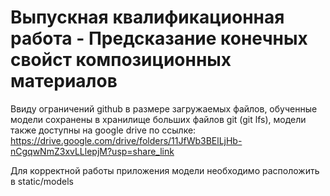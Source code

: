 # Выпускная квалификационная работа - Предсказание конечных свойст композиционных материалов

 Ввиду ограничений github в размере загружаемых файлов, обученные модели сохранены в хранилище больших файлов git (git lfs), модели также доступны на google drive по ссылке: https://drive.google.com/drive/folders/11JfWb3BElLjHb-nCgqwNmZ3xvLLlepjM?usp=share_link  

 Для корректной работы приложения модели необходимо расположить в static/models